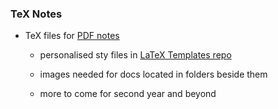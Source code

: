 ### TeX Notes

* TeX files for [PDF notes](https://github.com/MisconceptualShark/PDF-Notes)

	- personalised sty files in [LaTeX Templates repo](https://github.com/MisconceptualShark/LaTeX-Templates)

	- images needed for docs located in folders beside them

	- more to come for second year and beyond
